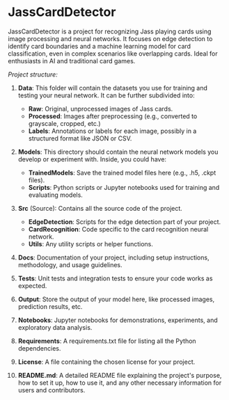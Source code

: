 # JassCardDetector
JassCardDetector is a project for recognizing Jass playing cards using image processing and neural networks. It focuses on edge detection to identify card boundaries and a machine learning model for card classification, even in complex scenarios like overlapping cards. Ideal for enthusiasts in AI and traditional card games.





*Project structure:*

1. **Data**: This folder will contain the datasets you use for training and testing your neural network. It can be further subdivided into:
   - **Raw**: Original, unprocessed images of Jass cards.
   - **Processed**: Images after preprocessing (e.g., converted to grayscale, cropped, etc.)
   - **Labels**: Annotations or labels for each image, possibly in a structured format like JSON or CSV.

2. **Models**: This directory should contain the neural network models you develop or experiment with. Inside, you could have:
   - **TrainedModels**: Save the trained model files here (e.g., .h5, .ckpt files).
   - **Scripts**: Python scripts or Jupyter notebooks used for training and evaluating models.

3. **Src** (Source): Contains all the source code of the project.
   - **EdgeDetection**: Scripts for the edge detection part of your project.
   - **CardRecognition**: Code specific to the card recognition neural network.
   - **Utils**: Any utility scripts or helper functions.

4. **Docs**: Documentation of your project, including setup instructions, methodology, and usage guidelines.

5. **Tests**: Unit tests and integration tests to ensure your code works as expected.

6. **Output**: Store the output of your model here, like processed images, prediction results, etc.

7. **Notebooks**: Jupyter notebooks for demonstrations, experiments, and exploratory data analysis.

8. **Requirements**: A requirements.txt file for listing all the Python dependencies.

9. **License**: A file containing the chosen license for your project.

10. **README.md**: A detailed README file explaining the project's purpose, how to set it up, how to use it, and any other necessary information for users and contributors.
